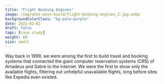 ```yaml
---
title: "Flight Booking Engines"
image: /img/what-weve-build/flight-booking-engines_2.jpg.webp
backgroundColorClass: "bg-pale-purple"
date: 2022-02-02
draft: false
tags: [case study]
weight: 60
size: small
---
```


Way back in 1999, we were among the first to build travel and booking systems that connected the giant computer reservation systems (CRS) of Amadeus and Sabre to the internet. We were the first to show only the available flights, filtering out unhelpful unavailable flights, long before sites like Expedia even existed.